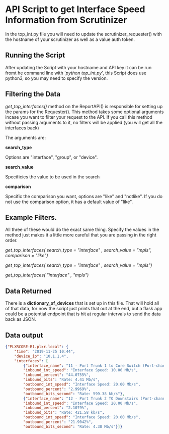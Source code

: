 # API Script to get Interface Speed Information from Scrutinizer

In the top_int.py file you will need to update the scrutinizer_requester() with the hostname of your scrutinizer as well as a value auth token. 

## Running the Script 

After updating the Script with your hostname and API key it can be run fromt he command line with '*python top_int.py*', this Script does use python3, so you may need to specify the version. 

## Filtering the Data  

*get_top_interfaces()* method on the ReportAPI() is responsible for setting up the params for the Requester(). This method takes some optional arguments incase you want to filter your request to the API. If you call this method without passing arguments to it, no filters will be applied (you will get all the interfaces back)

The arguments are: 

**search_type**

Options are "interface", "group", or "device". 

**search_value**

Specificies the value to be used in the search 

**comparison**

Specific the comparison you want, options are "like" and "notlike". If you do not use the comparison option, it has a default value of "like". 


## Example Filters. 

All three of these would do the exact same thing. Specify the values in the method just makes it a little more careful that you are passing in the right order. 

*get_top_interfaces( search_type = "interface" , search_value = "mpls", comparison = "like")*

*get_top_interfaces( search_type = "interface" , search_value = "mpls")*

*get_top_interfaces( "interface" , "mpls")*

## Data Returned 

There is a **dictionary_of_devices** that is set up in this file. That will hold all of that data, for now the script just prints that out at the end, but a flask app could be a potential endpoint that is hit at regular intervals to send the data back as JSON. 

## Data output
```json
{"PLXRCORE-R1.plxr.local": {
    "time": "2019-11-25 10:44", 
    "device_ip": "10.1.1.4", 
    "interfaces": [
        {"interface_name": "11 - Port Trunk 1 to Core Switch (Port-channel1)",
        "inbound_int_speed": "Interface Speed: 10.00 Mb/s",
        "inbound_percent": "44.0755%",
        "inbound_bits": "Rate: 4.41 Mb/s",
        "outbound_int_speed": "Interface Speed: 20.00 Mb/s",
        "outbound_percent": "2.9969%",
        "outbound_bits_second": "Rate: 599.38 kb/s"},
        {"interface_name": "12 - Port Trunk 2 TO Downstairs (Port-channel2)", 
        "inbound_int_speed": "Interface Speed: 20.00 Mb/s", 
        "inbound_percent": "2.1079%", 
        "inbound_bits": "Rate: 421.58 kb/s", 
        "outbound_int_speed": "Interface Speed: 20.00 Mb/s", 
        "outbound_percent": "21.9042%", 
        "outbound_bits_second": "Rate: 4.38 Mb/s"}]} 
```

